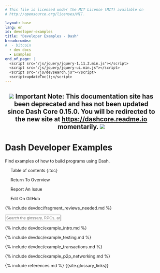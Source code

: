 ```yaml
---
# This file is licensed under the MIT License (MIT) available on
# http://opensource.org/licenses/MIT.

layout: base
lang: en
id: developer-examples
title: "Developer Examples - Dash"
breadcrumbs:
#  - bitcoin
  - dev docs
  - Examples
end_of_page: |
  <script src="/js/jquery/jquery-1.11.2.min.js"></script>
  <script src="/js/jquery/jquery-ui.min.js"></script>
  <script src="/js/devsearch.js"></script>
  <script>updateToc();</script>
---
```

<link rel="stylesheet" href="/css/jquery-ui.min.css">

<h2 style="text-align:center"><img src="/img/icons/icon_warning.svg"></img> Important Note: This documentation site has been deprecated and has not been updated since Dash Core 0.15.0. You will be redirected to the new site at <a href="https://dashcore.readme.io">https://dashcore.readme.io</a> momentarily. <img src="/img/icons/icon_warning.svg"></img></h2><!-- no subhead-links here -->

# Dash Developer Examples

<p class="summary">Find examples of how to build programs using Dash.</p>

<div markdown="1" id="toc" class="toc"><div markdown="1">

* Table of contents
{:toc}

<ul class="goback"><li><a href="/en/">Return To Overview</a></li></ul>
<ul class="reportissue"><li><a href="https://github.com/dash-docs/dash-docs/issues/new" onmouseover="updateIssue(event);">Report An Issue</a></li></ul>
<ul class="editsource"><li><a href="https://github.com/dash-docs/dash-docs/tree/master/_includes" onmouseover="updateSource(event);">Edit On GitHub</a></li></ul>

</div></div>
<div markdown="1" class="toccontent">

{% include devdoc/fragment_reviews_needed.md %}

<input id="glossary_term" class="glossary_term" placeholder="Search the glossary, RPCs, and more">

{% include devdoc/example_intro.md %}

{% include devdoc/example_testing.md %}

{% include devdoc/example_transactions.md %}

{% include devdoc/example_p2p_networking.md %}

<!-- Services like Blockcyper are more likely to be used by most than building a ground-up payment system
{% comment %}
  {% include devdoc/example_payment_processing.md %}
{% endcomment %}
-->

{% include references.md %}
{{site.glossary_links}}

</div>
